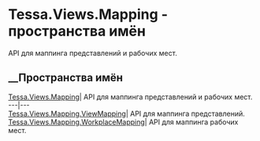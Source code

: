 # Tessa.Views.Mapping - пространства имён
API для маппинга представлений и рабочих мест.
##  __Пространства имён
[Tessa.Views.Mapping](N_Tessa_Views_Mapping.htm)| API для маппинга
представлений и рабочих мест.  
---|---  
[Tessa.Views.Mapping.ViewMapping](N_Tessa_Views_Mapping_ViewMapping.htm)| API
для маппинга представлений.  
[Tessa.Views.Mapping.WorkplaceMapping](N_Tessa_Views_Mapping_WorkplaceMapping.htm)|
API для маппинга рабочих мест.
